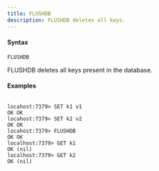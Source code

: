 ```yaml
---
title: FLUSHDB
description: FLUSHDB deletes all keys.
---
```


<!-- This file is automatically generated. Any modifications made directly to this file
  may be overwritten. For more details on how this file is generated and how to use
  the related commands, refer to the documentation available in the `internal/cmd/cmd_*.go` files.
-->

#### Syntax

```
FLUSHDB
```


FLUSHDB deletes all keys present in the database.
	

#### Examples

```

locahost:7379> SET k1 v1
OK OK
locahost:7379> SET k2 v2
OK OK
locahost:7379> FLUSHDB
OK OK
localhost:7379> GET k1
OK (nil)
localhost:7379> GET k2
OK (nil)
	
```
